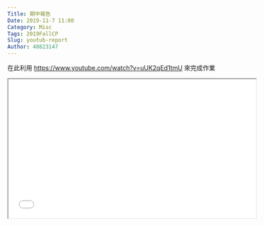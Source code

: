 ```yaml
---
Title: 期中報告
Date: 2019-11-7 11:00
Category: Misc
Tags: 2019FallCP
Slug: youtub-report
Author: 40823147
---
```


在此利用 https://www.youtube.com/watch?v=uUK2qEd1tmU 來完成作業

<iframe width="560" height="314" src="//www.youtube.com/embed/uUK2qEd1tmU" allowfullscreen="allowfullscreen"></iframe>

<!-- PELICAN_END_SUMMARY -->
